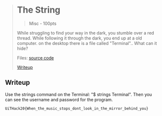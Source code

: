 ># The String
>> Misc - 100pts
>
>While struggling to find your way in the dark, you stumble over a red thread. While following it through the dark, you end up at a old computer. on the desktop there is a file called "Terminal".. What can it hide?
>
>Files: 
>[source code](./src/)
>
>[Writeup](./writeup) 
>

## Writeup

Use the strings command on the Terminal: "$ strings Terminal". Then you can see the username and password for the program.

``` 
UiTHack20{When_the_music_stops_dont_look_in_the_mirror_behind_you}
``` 
